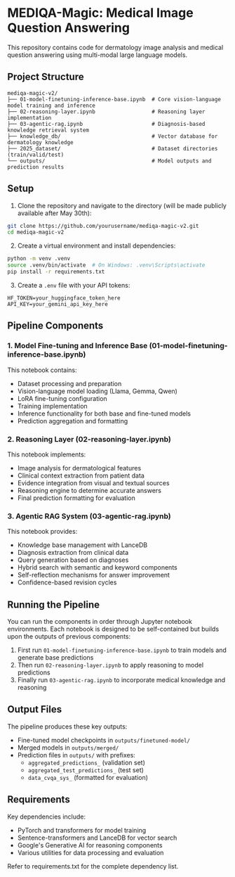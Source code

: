 # MEDIQA-Magic: Medical Image Question Answering

This repository contains code for dermatology image analysis and medical question answering using multi-modal large language models.

## Project Structure

```
mediqa-magic-v2/
├── 01-model-finetuning-inference-base.ipynb  # Core vision-language model training and inference
├── 02-reasoning-layer.ipynb                  # Reasoning layer implementation
├── 03-agentic-rag.ipynb                      # Diagnosis-based knowledge retrieval system
├── knowledge_db/                             # Vector database for dermatology knowledge
├── 2025_dataset/                             # Dataset directories (train/valid/test)
└── outputs/                                  # Model outputs and prediction results
```

## Setup


1. Clone the repository and navigate to the directory (will be made publicly available after May 30th):
```bash
git clone https://github.com/yourusername/mediqa-magic-v2.git
cd mediqa-magic-v2
```

2. Create a virtual environment and install dependencies:
```bash
python -m venv .venv
source .venv/bin/activate  # On Windows: .venv\Scripts\activate
pip install -r requirements.txt
```

3. Create a `.env` file with your API tokens:
```
HF_TOKEN=your_huggingface_token_here
API_KEY=your_gemini_api_key_here
```

## Pipeline Components

### 1. Model Fine-tuning and Inference Base (01-model-finetuning-inference-base.ipynb)

This notebook contains:
- Dataset processing and preparation
- Vision-language model loading (Llama, Gemma, Qwen)
- LoRA fine-tuning configuration
- Training implementation
- Inference functionality for both base and fine-tuned models
- Prediction aggregation and formatting

### 2. Reasoning Layer (02-reasoning-layer.ipynb)

This notebook implements:
- Image analysis for dermatological features
- Clinical context extraction from patient data
- Evidence integration from visual and textual sources
- Reasoning engine to determine accurate answers
- Final prediction formatting for evaluation

### 3. Agentic RAG System (03-agentic-rag.ipynb)

This notebook provides:
- Knowledge base management with LanceDB
- Diagnosis extraction from clinical data
- Query generation based on diagnoses
- Hybrid search with semantic and keyword components
- Self-reflection mechanisms for answer improvement
- Confidence-based revision cycles

## Running the Pipeline

You can run the components in order through Jupyter notebook environments. Each notebook is designed to be self-contained but builds upon the outputs of previous components:

1. First run `01-model-finetuning-inference-base.ipynb` to train models and generate base predictions
2. Then run `02-reasoning-layer.ipynb` to apply reasoning to model predictions
3. Finally run `03-agentic-rag.ipynb` to incorporate medical knowledge and reasoning

## Output Files

The pipeline produces these key outputs:

- Fine-tuned model checkpoints in `outputs/finetuned-model/`
- Merged models in `outputs/merged/`
- Prediction files in `outputs/` with prefixes:
  - `aggregated_predictions_` (validation set)
  - `aggregated_test_predictions_` (test set)
  - `data_cvqa_sys_` (formatted for evaluation)

## Requirements

Key dependencies include:
- PyTorch and transformers for model training
- Sentence-transformers and LanceDB for vector search
- Google's Generative AI for reasoning components
- Various utilities for data processing and evaluation

Refer to requirements.txt for the complete dependency list.